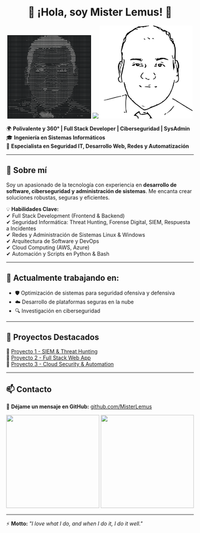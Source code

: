 <h1 align="center">👋 ¡Hola, soy Mister Lemus! 🚀</h1>

<p align="center">
  <img src="https://raw.githubusercontent.com/MisterLemus/MisterLemus/main/jcid%20me.png" width="225"/>
  <img src="https://media.giphy.com/media/xT9IgzoKnwFNmISR8I/giphy.gif" width="250"/>
    <picture>
    <source media="(prefers-color-scheme: dark)" srcset="https://raw.githubusercontent.com/MisterLemus/MisterLemus/main/jcid-me.svg">
    <img alt="Mister Lemus GitHub Profile README" src="https://raw.githubusercontent.com/MisterLemus/MisterLemus/main/LEMUS.svg" width="250"/>
  </picture>
</p>

🌍 **Polivalente y 360° | Full Stack Developer | Ciberseguridad | SysAdmin**  
🎓 **Ingeniería en Sistemas Informáticos**  
🔐 **Especialista en Seguridad IT, Desarrollo Web, Redes y Automatización**  

---

## 🚀 Sobre mí  

Soy un apasionado de la tecnología con experiencia en **desarrollo de software, ciberseguridad y administración de sistemas**. Me encanta crear soluciones robustas, seguras y eficientes.  

💡 **Habilidades Clave:**  
✔ Full Stack Development (Frontend & Backend)  
✔ Seguridad Informática: Threat Hunting, Forense Digital, SIEM, Respuesta a Incidentes  
✔ Redes y Administración de Sistemas Linux & Windows  
✔ Arquitectura de Software y DevOps  
✔ Cloud Computing (AWS, Azure)  
✔ Automación y Scripts en Python & Bash  

---

## 🔭 Actualmente trabajando en:

- 🛡️ Optimización de sistemas para seguridad ofensiva y defensiva  
- ☁️ Desarrollo de plataformas seguras en la nube  
- 🔍 Investigación en ciberseguridad  

---

## 📂 Proyectos Destacados  
🔹 [Proyecto 1 - SIEM & Threat Hunting](https://github.com/MisterLemus/Proyecto-SIEM)  
🔹 [Proyecto 2 - Full Stack Web App](https://github.com/MisterLemus/WebApp-Segura)  
🔹 [Proyecto 3 - Cloud Security & Automation](https://github.com/MisterLemus/CloudSec-Auto)  

---

## 📫 Contacto  

📩 **Déjame un mensaje en GitHub:** [github.com/MisterLemus](https://github.com/MisterLemus)  

<p align="center">
  <img src="https://media.giphy.com/media/077i6AULCXc0FKTj9s/giphy.gif" width="250" height="250"/>
  <img src="https://media.giphy.com/media/TFPdmm3rdzeZ0kP3zG/giphy.gif" width="250" height="250"/>
</p>

---

⚡ **Motto:** *"I love what I do, and when I do it, I do it well."*
